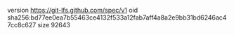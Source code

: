 version https://git-lfs.github.com/spec/v1
oid sha256:bd77ee0ea7b55463ce4132f533a12fab7aff4a8a2e9bb31bd6246ac47cc8c627
size 92643
